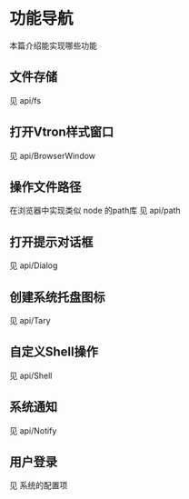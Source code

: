 # 功能导航

本篇介绍能实现哪些功能

## 文件存储

见 api/fs

## 打开Vtron样式窗口

见 api/BrowserWindow

## 操作文件路径

在浏览器中实现类似 node 的path库
见 api/path

## 打开提示对话框

见 api/Dialog

## 创建系统托盘图标

见 api/Tary

## 自定义Shell操作

见 api/Shell

## 系统通知

见 api/Notify

## 用户登录

见 系统的配置项
